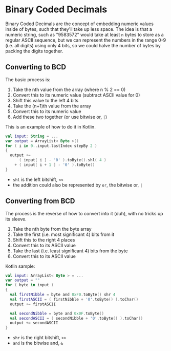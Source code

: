 Binary Coded Decimals
===

Binary Coded Decimals are the concept of embedding numeric values inside
of bytes, such that they'll take up less space. The idea is that a numeric
string, such as "9583572" would take at least `n` bytes to store as a regular
ASCII sequence, but we can represent the numbers in the range 0-9 (i.e. all
digits) using only 4 bits, so we could halve the number of bytes by packing
the digits together.

Converting to BCD
---

The basic process is:
1. Take the nth value from the array (where n % 2 == 0)
2. Convert this to its numeric value (subtract ASCII value for 0)
3. Shift this value to the left 4 bits
4. Take the (n+1)th value from the array
5. Convert this to its numeric value
6. Add these two together (or use bitwise or, `|`)

This is an example of how to do it in Kotlin.

```kotlin
val input: String = ...
var output = ArrayList< Byte >()
for ( i in 0..input.lastIndex stepBy 2 )
{
  output += 
      ( input[ i ] - '0' ).toByte().shl( 4 )
    + ( input[ i + 1 ] - '0' ).toByte()
}
```
* `shl` is the left bitshift, `<<`
* the addition could also be represented by `or`, the bitwise or, `|`

Converting from BCD
---

The process is the reverse of how to convert into it (duh), with no tricks up
its sleeve.

1. Take the nth byte from the byte array
2. Take the first (i.e. most significant 4) bits from it
3. Shift this to the right 4 places
4. Convert this to its ASCII value
5. Take the last (i.e. least significant 4) bits from the byte
6. Convert this to its ASCII value

Kotlin sample:
```kotlin
val input: ArrayList< Byte > = ...
var output = ""
for ( byte in input )
{
  val firstNibble = byte and 0xF0.toByte() shr 4
  val firstASCII = ( firstNibble + '0'.toByte() ).toChar()
  output += firstASCII

  val secondNibble = byte and 0x0F.toByte()
  val secondASCII = ( secondNibble + '0'.toByte() ).toChar()
  output += secondASCII
}
```
* `shr` is the right bitshift, `>>`
* `and` is the bitwise and, `&`

